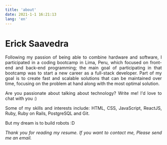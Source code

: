 ```yaml
---
title: 'about'
date: 2021-1-1 16:21:13
lang: 'en'
---
```


# Erick Saavedra

<div align="justify">

Following my passion of being able to combine hardware and software, I participated in a coding bootcamp in Lima, Peru, which focused on front-end and back-end programming; the main goal of participating in that bootcamp was to start a new career as a full-stack developer. Part of my goal is to create fast and scalable solutions that can be maintained over time, focusing on the problem at hand along with the most optimal solution.

Are you passionate about talking about technology? Write me! I'd love to chat with you :)

Some of my skills and interests include: HTML, CSS, JavaScript, ReactJS, Ruby, Ruby on Rails, PostgreSQL and Git.

But my dream is to build robots :D

_Thank you for reading my resume. If you want to contact me, Please send me an email._

</div>
